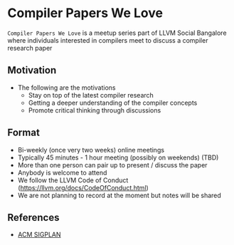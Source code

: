 # Compiler Papers We Love

`Compiler Papers We Love` is a meetup series part of LLVM Social Bangalore where individuals interested in compilers meet to discuss a compiler research paper

## Motivation

- The following are the motivations
  * Stay on top of the latest compiler research
  * Getting a deeper understanding of the compiler concepts
  * Promote critical thinking through discussions 

## Format

- Bi-weekly (once very two weeks) online meetings
- Typically 45 minutes - 1 hour meeting (possibly on weekends) (TBD)
- More than one person can pair up to present / discuss the paper
- Anybody is welcome to attend
- We follow the LLVM Code of Conduct (https://llvm.org/docs/CodeOfConduct.html)
- We are not planning to record at the moment but notes will be shared

## References

- [ACM SIGPLAN](https://www.sigplan.org/Conferences/)
